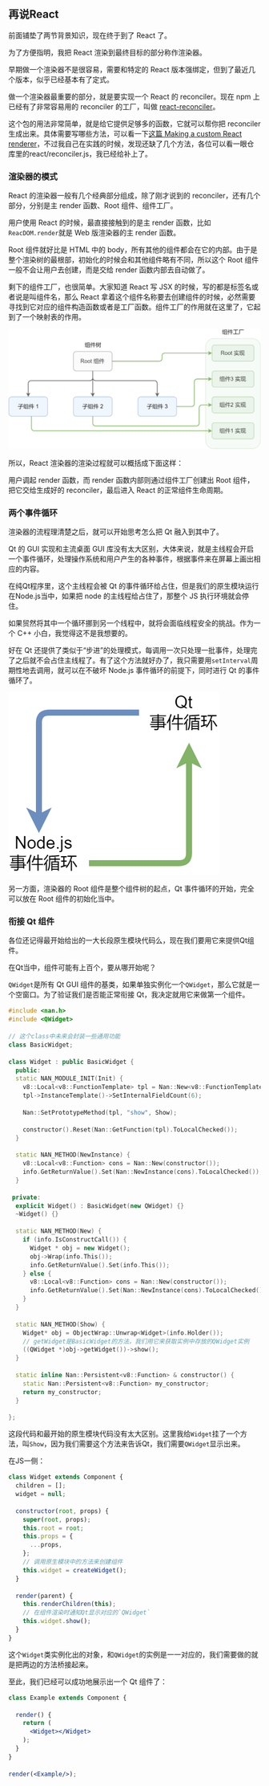 ## 再说React

前面铺垫了两节背景知识，现在终于到了 React 了。

为了方便指明，我把 React 渲染到最终目标的部分称作渲染器。

早期做一个渲染器不是很容易，需要和特定的 React 版本强绑定，但到了最近几个版本，似乎已经基本有了定式。

做一个渲染器最重要的部分，就是要实现一个 React 的 reconciler。现在 npm 上已经有了非常容易用的 reconciler 的工厂，叫做 [react-reconciler](https://www.npmjs.com/package/react-reconciler)。

这个包的用法非常简单，就是给它提供足够多的函数，它就可以帮你把 reconciler 生成出来。具体需要写哪些方法，可以看一下[这篇 Making a custom React renderer](https://github.com/nitin42/Making-a-custom-React-renderer/blob/master/part-one.md)，不过我自己在实践的时候，发现还缺了几个方法，各位可以看一眼仓库里的react/reconciler.js，我已经给补上了。

### 渲染器的模式

React 的渲染器一般有几个经典部分组成，除了刚才说到的 reconciler，还有几个部分，分别是主 render 函数、Root 组件、组件工厂。

用户使用 React 的时候，最直接接触到的是主 render 函数，比如`ReacDOM.render`就是 Web 版渲染器的主 render 函数。

Root 组件就好比是 HTML 中的 body，所有其他的组件都会在它的内部。由于是整个渲染树的最根部，初始化的时候会和其他组件略有不同，所以这个 Root 组件一般不会让用户去创建，而是交给 render 函数内部去自动做了。

剩下的组件工厂，也很简单。大家知道 React 写 JSX 的时候，写的都是标签名或者说是叫组件名，那么 React 拿着这个组件名称要去创建组件的时候，必然需要寻找到它对应的组件构造函数或者是工厂函数。组件工厂的作用就在这里了，它起到了一个映射表的作用。

![React 内部组件对应关系](images/react-component-internal.png)

所以，React 渲染器的渲染过程就可以概括成下面这样：

用户调起 render 函数，而 render 函数内部则通过组件工厂创建出 Root 组件，把它交给生成好的 reconciler，最后进入 React 的正常组件生命周期。

### 两个事件循环

渲染器的流程理清楚之后，就可以开始思考怎么把 Qt 融入到其中了。

Qt 的 GUI 实现和主流桌面 GUI 库没有太大区别，大体来说，就是主线程会开启一个事件循环，处理操作系统和用户产生的各种事件，根据事件来在屏幕上画出相应的内容。

在纯Qt程序里，这个主线程会被 Qt 的事件循环给占住，但是我们的原生模块运行在Node.js当中，如果把 node 的主线程给占住了，那整个 JS 执行环境就会停住。

如果贸然将其中一个循环挪到另一个线程中，就将会面临线程安全的挑战。作为一个 C++ 小白，我觉得这不是我想要的。

好在 Qt 还提供了类似于“步进”的处理模式，每调用一次只处理一批事件，处理完了之后就不会占住主线程了。有了这个方法就好办了，我只需要用`setInterval`周期性地去调用，就可以在不破坏 Node.js 事件循环的前提下，同时进行 Qt 的事件循环了。

![两个事件循环](images/event-loop-chaining.png)

另一方面，渲染器的 Root 组件是整个组件树的起点，Qt 事件循环的开始，完全可以放在 Root 组件的初始化当中。

### 衔接 Qt 组件

各位还记得最开始给出的一大长段原生模块代码么，现在我们要用它来提供Qt组件。

在Qt当中，组件可能有上百个，要从哪开始呢？

`QWidget`是所有 Qt GUI 组件的基类，如果单独实例化一个`QWidget`，那么它就是一个空窗口。为了验证我们是否能正常衔接 Qt，我决定就用它来做第一个组件。

```cpp
#include <nan.h>
#include <QWidget>

// 这个class中未来会封装一些通用功能
class BasicWidget;

class Widget : public BasicWidget {
  public:
  static NAN_MODULE_INIT(Init) {
    v8::Local<v8::FunctionTemplate> tpl = Nan::New<v8::FunctionTemplate>(New);
    tpl->InstanceTemplate()->SetInternalFieldCount(6);

    Nan::SetPrototypeMethod(tpl, "show", Show);

    constructor().Reset(Nan::GetFunction(tpl).ToLocalChecked());
  }

  static NAN_METHOD(NewInstance) {
    v8::Local<v8::Function> cons = Nan::New(constructor());
    info.GetReturnValue().Set(Nan::NewInstance(cons).ToLocalChecked());
  }

 private:
  explicit Widget() : BasicWidget(new QWidget) {}
  ~Widget() {}

  static NAN_METHOD(New) {
    if (info.IsConstructCall()) {
      Widget * obj = new Widget();
      obj->Wrap(info.This());
      info.GetReturnValue().Set(info.This());
    } else {
      v8::Local<v8::Function> cons = Nan::New(constructor());
      info.GetReturnValue().Set(Nan::NewInstance(cons).ToLocalChecked());
    }
  }

  static NAN_METHOD(Show) {
    Widget* obj = ObjectWrap::Unwrap<Widget>(info.Holder());
    // getWidget是BasicWidget的方法，我们用它来获取实例中存放的QWidget实例
    ((QWidget *)obj->getWidget())->show();
  }

  static inline Nan::Persistent<v8::Function> & constructor() {
    static Nan::Persistent<v8::Function> my_constructor;
    return my_constructor;
  }

};
```

这段代码和最开始的原生模块代码没有太大区别。这里我给`Widget`挂了一个方法，叫`Show`，因为我们需要这个方法来告诉Qt，我们需要`QWidget`显示出来。

在JS一侧：

```javascript
class Widget extends Component {
  children = [];
  widget = null;

  constructor(root, props) {
    super(root, props);
    this.root = root;
    this.props = {
      ...props,
    };
    // 调用原生模块中的方法来创建组件
    this.widget = createWidget();
  }

  render(parent) {
    this.renderChildren(this);
    // 在组件渲染时通知Qt显示对应的`QWidget`
    this.widget.show();
  }
}
```

这个`Widget`类实例化出的对象，和`QWidget`的实例是一一对应的，我们需要做的就是把两边的方法桥接起来。

至此，我们已经可以成功地展示出一个 Qt 组件了：

```jsx
class Example extends Component {

  render() {
    return (
      <Widget></Widget>
    );
  }
}

render(<Example/>);
```
